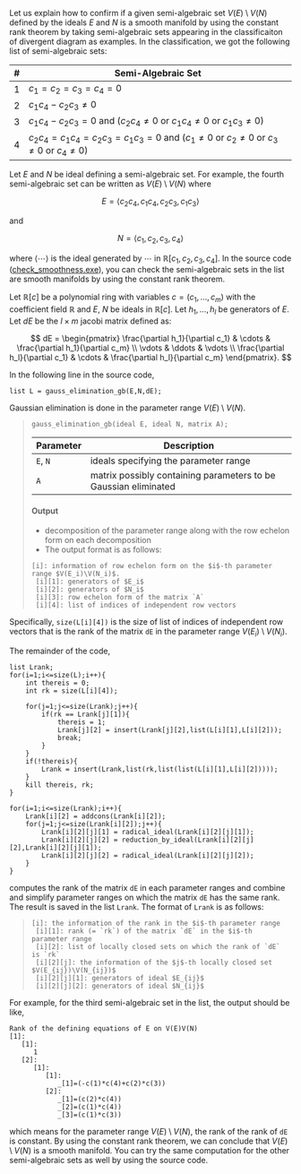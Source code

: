 Let us explain how to confirm if a given semi-algebraic set $V \left( E \right) \setminus V \left( N \right)$ defined by the ideals $E$ and $N$ is a smooth manifold by using the constant rank theorem by taking semi-algebraic sets appearing in the classificaiton of divergent diagram as examples. In the classification, we got the following list of semi-algebraic sets: 

| # | Semi-Algebraic Set |
| - |------------------- |
| 1 | $c_1 = c_2 = c_3 = c_4 = 0$ |
| 2 | $c_1 c_4 - c_2 c_3 \neq 0$ |
| 3 | $c_1 c_4 - c_2 c_3 = 0$ and ($c_2 c_4 \neq 0$ or $c_1 c_4 \neq 0$ or $c_1 c_3 \neq 0$)  |
| 4 | $c_2 c_4 = c_1 c_4 = c_2 c_3 = c_1 c_3 = 0$ and ($c_1 \neq 0$ or $c_2 \neq 0$ or $c_3 \neq 0$ or $c_4 \neq 0$)  |

Let $E$ and $N$ be ideal defining a semi-algebraic set. For example, the fourth semi-algebraic set can be written as $V \left( E \right) \setminus V \left( N \right)$ where 

$$E = \langle c_2 c_4, c_1 c_4, c_2 c_3, c_1 c_3 \rangle$$

and 

$$N = \langle c_1, c_2, c_3, c_4 \rangle$$

where $\langle \cdots \rangle$ is the ideal generated by $\cdots$ in $\mathbb{R} \left[ c_1, c_2, c_3, c_4 \right]$. In the source code ([check_smoothness.exe](check_smoothness.exe)), you can check the semi-algebraic sets in the list are smooth manifolds by using the constant rank theorem. 

Let $\mathbb{R} \left[ c \right]$ be a polynomial ring with variables $c = \left( c_1, \ldots, c_m \right)$ with the coefficient field $\mathbb{R}$ and $E$, $N$ be ideals in $\mathbb{R} \left[ c \right]$. Let $h_1, \ldots, h_l$ be generators of $E$. Let $dE$ be the $l \times m$ jacobi matrix defined as:

$$ dE = 
\begin{pmatrix}
\frac{\partial h_1}{\partial c_1} & \cdots & \frac{\partial h_1}{\partial c_m} \\
\vdots & \ddots & \vdots \\
\frac{\partial h_l}{\partial c_1} & \cdots & \frac{\partial h_l}{\partial c_m}
\end{pmatrix}.
$$

In the following line in the source code, 
```Singular
list L = gauss_elimination_gb(E,N,dE);
```
Gaussian elimination is done in the parameter range $V \left( E \right) \setminus V \left( N \right)$.

> ```Singular
> gauss_elimination_gb(ideal E, ideal N, matrix A);
> ```
> | Parameter | Description |
> | --------- | ----------- |
> | `E`, `N` | ideals specifying the parameter range |
> | `A` | matrix possibly containing parameters to be Gaussian eliminated |
> #### Output
> - decomposition of the parameter range along with the row echelon form on each decomposition
> - The output format is as follows:
> ```Singular
> [i]: information of row echelon form on the $i$-th parameter range $V(E_i)\V(N_i)$.
>  [i][1]: generators of $E_i$
>  [i][2]: generators of $N_i$
>  [i][3]: row echelon form of the matrix `A`
>  [i][4]: list of indices of independent row vectors
> ```

Specifically, `size(L[i][4])` is the size of list of indices of independent row vectors that is the rank of the matrix `dE` in the parameter range $V \left( E_i \right) \setminus V \left( N_i \right)$.

The remainder of the code, 
```Singular
list Lrank;
for(i=1;i<=size(L);i++){
	int thereis = 0;
	int rk = size(L[i][4]);

	for(j=1;j<=size(Lrank);j++){
		if(rk == Lrank[j][1]){
			thereis = 1;
			Lrank[j][2] = insert(Lrank[j][2],list(L[i][1],L[i][2]));
			break;
		}
	}
	if(!thereis){
		Lrank = insert(Lrank,list(rk,list(list(L[i][1],L[i][2]))));
	}
	kill thereis, rk;
}

for(i=1;i<=size(Lrank);i++){
	Lrank[i][2] = addcons(Lrank[i][2]);
	for(j=1;j<=size(Lrank[i][2]);j++){
		Lrank[i][2][j][1] = radical_ideal(Lrank[i][2][j][1]);
		Lrank[i][2][j][2] = reduction_by_ideal(Lrank[i][2][j][2],Lrank[i][2][j][1]);
		Lrank[i][2][j][2] = radical_ideal(Lrank[i][2][j][2]);
	}
}
```
computes the rank of the matrix `dE` in each parameter ranges and combine and simplify parameter ranges on which the matrix `dE` has the same rank. The result is saved in the list `Lrank`. The format of `Lrank` is as follows:

> ```Singular
> [i]: the information of the rank in the $i$-th parameter range
>  [i][1]: rank (= `rk`) of the matrix `dE` in the $i$-th parameter range
>  [i][2]: list of locally closed sets on which the rank of `dE` is `rk`
>  [i][2][j]: the information of the $j$-th locally closed set $V(E_{ij})\V(N_{ij})$
>  [i][2][j][1]: generators of ideal $E_{ij}$
>  [i][2][j][2]: generators of ideal $N_{ij}$
> ```

For example, for the third semi-algebraic set in the list, the output should be like, 
```Singular
Rank of the defining equations of E on V(E)V(N)
[1]:
   [1]:
      1
   [2]:
      [1]:
         [1]:
            _[1]=(-c(1)*c(4)+c(2)*c(3))
         [2]:
            _[1]=(c(2)*c(4))
            _[2]=(c(1)*c(4))
            _[3]=(c(1)*c(3))
```
which means for the parameter range $V \left( E \right) \setminus V \left( N \right)$, the rank of the rank of `dE` is constant. By using the constant rank theorem, we can conclude that $V \left( E \right) \setminus V \left( N \right)$ is a smooth manifold. You can try the same computation for the other semi-algebraic sets as well by using the source code.
